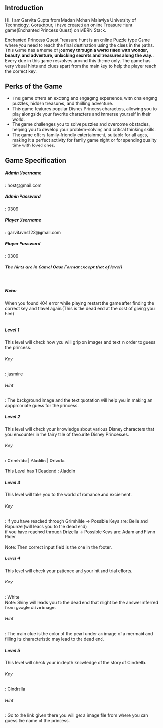 <h2>Introduction</h2>
<p>Hi. I am Garvita Gupta from Madan Mohan Malaviya University of Technology, Gorakhpur, I have created an online Treasure Hunt game(Enchanted Princess Quest) on MERN Stack.</p>
Enchanted Princess Quest Treasure Hunt is an online Puzzle type Game where you need to reach the final destination using the clues in the paths.
This Game has a theme of <b>journey through a world filled with wonder, beauty, and adventure, unlocking secrets and treasures along the way.</b>. Every clue in this game resvolves around this theme only.
The game has very visual hints and clues apart from the main key to help the player reach the correct key.

<h2>Perks of the Game</h2>
<ul>
  <li>This game offers an exciting and engaging experience, with challenging puzzles, hidden treasures, and thrilling adventure.</li>
  <li>This game features popular Disney Princess characters, allowing you to play alongside your favorite characters and immerse yourself in their world.</li>
  <li>The game challenges you to solve puzzles and overcome obstacles, helping you to develop your problem-solving and critical thinking skills.</li>
  <li>The game offers family-friendly entertainment, suitable for all ages, making it a perfect activity for family game night or for spending quality time with loved ones. </li>
 </ul>
 
 <h2>Game Specification </h2>
 <h5>Admin Username</h5> : host@gmail.com
 <h5>Admin Password</h5> : 0309
 <h5>Player Username</h5> : garvitavns123@gmail.com
 <h5>Player Password</h5> : 0309
 <h5>The hints are in Camel Case Format except that of level1</h5>
 <br>
 <h5>Note:</h5> When you found 404 error while playing restart the game after finding the correct key and travel again.(This is the dead end at the cost of giving you hint).
 <br />
 
<br>
<h5>Level 1</h5>
<p>This level will check how you will grip on images and text in order to guess the princess.</p>
<h6>Key</h6>: jasmine <br>
<h6>Hint</h6>: The background image and the text quotation will help you in making an apppropriate guess for the princess.<br>

<h5>Level 2</h5>
<p>This level will check your knowledge about various Disney characters that you encounter in the fairy tale of favourite Disney Princesses.</p>
<h6>Key</h6>: Grimhilde | Aladdin | Drizella <br>
<br>
       This Level has 1 Deadend : Aladdin
      <br>
      
 <h5>Level 3</h5>
<p>This level will take you to the world of romance and exciement.</p>
<h6>Key</h6>: if you have reached through Grimhilde -> Possible Keys are: Belle and Rapunzel(will leads you to the dead end) <br>
              if you have reached through Drizella -> Possible Keys are: Adam and Flynn Rider<br>
 <br> Note: Then correct input field is the one in the footer. <br>

<h5>Level 4</h5>
<p>This level will check your patience and your hit and trial efforts.</p>
<h6>Key</h6>: White <br> Note: Shiny will leads you to the dead end that might be the answer inferred from google drive image.<br>
<h6>Hint</h6>: The main clue is the color of the pearl under an image of a mermaid and filling its characteristic may lead to the dead end.<br>

<h5>Level 5</h5>
<p>This level will check your in depth knowledge of the story of Cindrella.</p>
<h6>Key</h6>: Cindrella <br>
<h6>Hint</h6>: Go to the link given there you will get a image file from where you can guess the name of the princess.<br>
